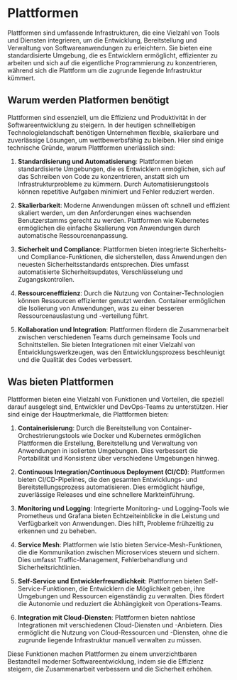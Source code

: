 # Plattformen

Plattformen sind umfassende Infrastrukturen, die eine Vielzahl von Tools und Diensten integrieren, um die Entwicklung, Bereitstellung und Verwaltung von Softwareanwendungen zu erleichtern. Sie bieten eine standardisierte Umgebung, die es Entwicklern ermöglicht, effizienter zu arbeiten und sich auf die eigentliche Programmierung zu konzentrieren, während sich die Plattform um die zugrunde liegende Infrastruktur kümmert.

<!-- Optische Trennungszeile  -->


## Warum werden Platformen benötigt

Plattformen sind essenziell, um die Effizienz und Produktivität in der Softwareentwicklung zu steigern. In der heutigen schnelllebigen Technologielandschaft benötigen Unternehmen flexible, skalierbare und zuverlässige Lösungen, um wettbewerbsfähig zu bleiben. Hier sind einige technische Gründe, warum Plattformen unerlässlich sind:

1. **Standardisierung und Automatisierung**: Plattformen bieten standardisierte Umgebungen, die es Entwicklern ermöglichen, sich auf das Schreiben von Code zu konzentrieren, anstatt sich um Infrastrukturprobleme zu kümmern. Durch Automatisierungstools können repetitive Aufgaben minimiert und Fehler reduziert werden.
   
2. **Skalierbarkeit**: Moderne Anwendungen müssen oft schnell und effizient skaliert werden, um den Anforderungen eines wachsenden Benutzerstamms gerecht zu werden. Plattformen wie Kubernetes ermöglichen die einfache Skalierung von Anwendungen durch automatische Ressourcenanpassung.

3. **Sicherheit und Compliance**: Plattformen bieten integrierte Sicherheits- und Compliance-Funktionen, die sicherstellen, dass Anwendungen den neuesten Sicherheitsstandards entsprechen. Dies umfasst automatisierte Sicherheitsupdates, Verschlüsselung und Zugangskontrollen.

4. **Ressourceneffizienz**: Durch die Nutzung von Container-Technologien können Ressourcen effizienter genutzt werden. Container ermöglichen die Isolierung von Anwendungen, was zu einer besseren Ressourcenauslastung und -verteilung führt.

5. **Kollaboration und Integration**: Plattformen fördern die Zusammenarbeit zwischen verschiedenen Teams durch gemeinsame Tools und Schnittstellen. Sie bieten Integrationen mit einer Vielzahl von Entwicklungswerkzeugen, was den Entwicklungsprozess beschleunigt und die Qualität des Codes verbessert.

<!-- Optische Trennungszeile -->

## Was bieten Plattformen

Plattformen bieten eine Vielzahl von Funktionen und Vorteilen, die speziell darauf ausgelegt sind, Entwickler und DevOps-Teams zu unterstützen. Hier sind einige der Hauptmerkmale, die Plattformen bieten:

1. **Containerisierung**: Durch die Bereitstellung von Container-Orchestrierungstools wie Docker und Kubernetes ermöglichen Plattformen die Erstellung, Bereitstellung und Verwaltung von Anwendungen in isolierten Umgebungen. Dies verbessert die Portabilität und Konsistenz über verschiedene Umgebungen hinweg.

2. **Continuous Integration/Continuous Deployment (CI/CD)**: Plattformen bieten CI/CD-Pipelines, die den gesamten Entwicklungs- und Bereitstellungsprozess automatisieren. Dies ermöglicht häufige, zuverlässige Releases und eine schnellere Markteinführung.

3. **Monitoring und Logging**: Integrierte Monitoring- und Logging-Tools wie Prometheus und Grafana bieten Echtzeiteinblicke in die Leistung und Verfügbarkeit von Anwendungen. Dies hilft, Probleme frühzeitig zu erkennen und zu beheben.

4. **Service Mesh**: Plattformen wie Istio bieten Service-Mesh-Funktionen, die die Kommunikation zwischen Microservices steuern und sichern. Dies umfasst Traffic-Management, Fehlerbehandlung und Sicherheitsrichtlinien.

5. **Self-Service und Entwicklerfreundlichkeit**: Plattformen bieten Self-Service-Funktionen, die Entwicklern die Möglichkeit geben, ihre Umgebungen und Ressourcen eigenständig zu verwalten. Dies fördert die Autonomie und reduziert die Abhängigkeit von Operations-Teams.

6. **Integration mit Cloud-Diensten**: Plattformen bieten nahtlose Integrationen mit verschiedenen Cloud-Diensten und -Anbietern. Dies ermöglicht die Nutzung von Cloud-Ressourcen und -Diensten, ohne die zugrunde liegende Infrastruktur manuell verwalten zu müssen.

Diese Funktionen machen Plattformen zu einem unverzichtbaren Bestandteil moderner Softwareentwicklung, indem sie die Effizienz steigern, die Zusammenarbeit verbessern und die Sicherheit erhöhen.